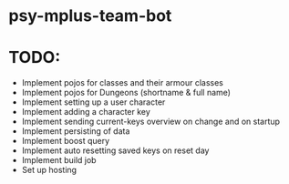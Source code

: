 # psy-mplus-team-bot

# TODO:

* Implement pojos for classes and their armour classes
* Implement pojos for Dungeons (shortname & full name)
* Implement setting up a user character
* Implement adding a character key
* Implement sending current-keys overview on change and on startup
* Implement persisting of data
* Implement boost query
* Implement auto resetting saved keys on reset day
* Implement build job
* Set up hosting